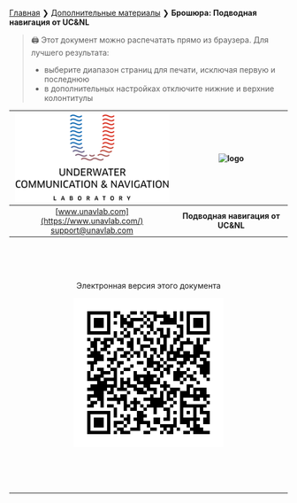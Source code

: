 [Главная](/README_RU) ❯ [Дополнительные материалы](/misc_ru) ❯ **Брошюра: Подводная навигация от UC&NL**

> 🖨 Этот документ можно распечатать прямо из браузера. 
> Для лучшего результата:
> - выберите диапазон страниц для печати, исключая первую и последнюю
> - в дополнительных настройках отключите нижние и верхние колонтитулы

<div style="page-break-after: always;"></div>

| ![logo](/documentation/sm_logo.png) | ![logo](/documentation/ucnl_nav_systems_brochure_ru_title.png)  |
| :---: | :---: |
| [www.unavlab.com](https://www.unavlab.com/) <br/> [support@unavlab.com](mailto:support@unavlab.com) | **Подводная навигация от UC&NL** |




<div style="page-break-after: always;"></div>

<br/>
<br/>
<br/>
<p align="center">Электронная версия этого документа</p>
<p align="center"><img src="/documentation/ucnl_nav_systems_brochure_ru_qr.png" /></p>
<br/>
<br/>
<br/>

__________

<div style="page-break-after: always;"></div>
